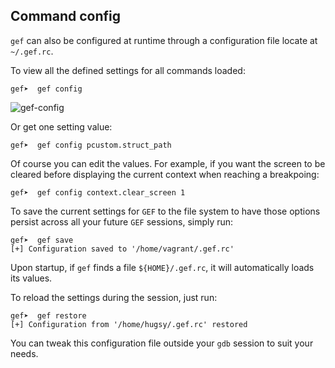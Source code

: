 ## Command config

`gef` can also be configured at runtime through a configuration file locate at
`~/.gef.rc`.

To view all the defined settings for all commands loaded:
```
gef➤  gef config
```
![gef-config](https://i.imgur.com/bd2ZqsU.png)

Or get one setting value:
```
gef➤  gef config pcustom.struct_path
```

Of course you can edit the values. For example, if you want the screen to be
cleared before displaying the current context when reaching a breakpoing:
```
gef➤  gef config context.clear_screen 1
```

To save the current settings for `GEF` to the file system to have those options
persist across all your future `GEF` sessions, simply run:
```
gef➤  gef save
[+] Configuration saved to '/home/vagrant/.gef.rc'
```

Upon startup, if `gef` finds a file `${HOME}/.gef.rc`, it will automatically
loads its values.

To reload the settings during the session, just run:
```
gef➤  gef restore
[+] Configuration from '/home/hugsy/.gef.rc' restored
```

You can tweak this configuration file outside your `gdb` session to suit your
needs.
